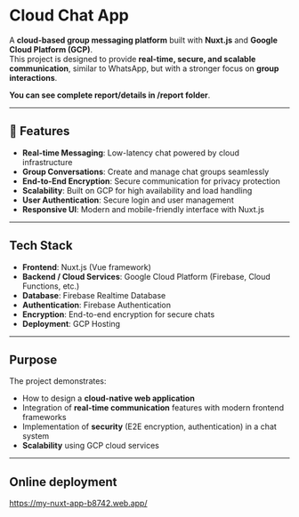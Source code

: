 # Cloud Chat App

A **cloud-based group messaging platform** built with **Nuxt.js** and **Google Cloud Platform (GCP)**.  
This project is designed to provide **real-time, secure, and scalable communication**, similar to WhatsApp, but with a stronger focus on **group interactions**.

**You can see complete report/details in /report folder**.

---

## 🚀 Features
- **Real-time Messaging**: Low-latency chat powered by cloud infrastructure
- **Group Conversations**: Create and manage chat groups seamlessly
- **End-to-End Encryption**: Secure communication for privacy protection
- **Scalability**: Built on GCP for high availability and load handling
- **User Authentication**: Secure login and user management
- **Responsive UI**: Modern and mobile-friendly interface with Nuxt.js


---

## Tech Stack
- **Frontend**: Nuxt.js (Vue framework)
- **Backend / Cloud Services**: Google Cloud Platform (Firebase, Cloud Functions, etc.)
- **Database**: Firebase Realtime Database
- **Authentication**: Firebase Authentication
- **Encryption**: End-to-end encryption for secure chats
- **Deployment**: GCP Hosting 

---

## Purpose
The project demonstrates:
- How to design a **cloud-native web application**  
- Integration of **real-time communication** features with modern frontend frameworks  
- Implementation of **security** (E2E encryption, authentication) in a chat system  
- **Scalability** using GCP cloud services  

---

## Online deployment
https://my-nuxt-app-b8742.web.app/

